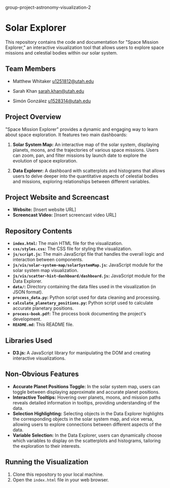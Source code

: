 group-project-astronomy-visualization-2

# Solar Explorer

This repository contains the code and documentation for "Space Mission Explorer," an interactive visualization tool that allows users to explore space missions and celestial bodies within our solar system.

## Team Members

- Matthew Whitaker u1251812@utah.edu

- Sarah Khan sarah.khan@utah.edu

- Simón González u1528314@utah.edu



## Project Overview

"Space Mission Explorer" provides a dynamic and engaging way to learn about space exploration. It features two main dashboards:

1.  **Solar System Map:** An interactive map of the solar system, displaying planets, moons, and the trajectories of various space missions. Users can zoom, pan, and filter missions by launch date to explore the evolution of space exploration.

2.  **Data Explorer:** A dashboard with scatterplots and histograms that allows users to delve deeper into the quantitative aspects of celestial bodies and missions, exploring relationships between different variables.

## Project Website and Screencast

*   **Website:** [Insert website URL]
*   **Screencast Video:** [Insert screencast video URL]

## Repository Contents

*   **`index.html`:** The main HTML file for the visualization.
*   **`css/styles.css`:** The CSS file for styling the visualization.
*   **`js/script.js`:** The main JavaScript file that handles the overall logic and interaction between components.
*   **`js/vis/solar-system-map/solarSystemMap.js`:**  JavaScript module for the solar system map visualization.
*   **`js/vis/scatter-hist-dashboard/dashboard.js`:** JavaScript module for the Data Explorer.
*   **`data/`:**  Directory containing the data files used in the visualization (in JSON format).
*   **`process_data.py`:** Python script used for data cleaning and processing.
*   **`calculate_planetary_positions.py`:** Python script used to calculate accurate planetary positions.
*   **`process-book.pdf`:**  The process book documenting the project's development.
*   **`README.md`:** This README file.

## Libraries Used

*   **D3.js:**  A JavaScript library for manipulating the DOM and creating interactive visualizations.

## Non-Obvious Features

*   **Accurate Planet Positions Toggle:**  In the solar system map, users can toggle between displaying approximate and accurate planet positions. 
*   **Interactive Tooltips:** Hovering over planets, moons, and mission paths reveals detailed information in tooltips, providing understanding of the data.
*   **Selection Highlighting:** Selecting objects in the Data Explorer highlights the corresponding objects in the solar system map, and vice versa, allowing users to explore connections between different aspects of the data.
*   **Variable Selection:** In the Data Explorer, users can dynamically choose which variables to display on the scatterplots and histograms, tailoring the exploration to their interests.

## Running the Visualization

1.  Clone this repository to your local machine.
2.  Open the `index.html` file in your web browser.

